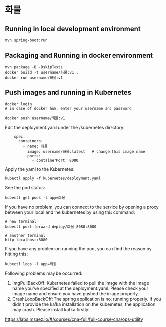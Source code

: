 # 화물

## Running in local development environment

```
mvn spring-boot:run
```

## Packaging and Running in docker environment

```
mvn package -B -DskipTests
docker build -t username/화물:v1 .
docker run username/화물:v1
```

## Push images and running in Kubernetes

```
docker login 
# in case of docker hub, enter your username and password

docker push username/화물:v1
```

Edit the deployment.yaml under the /kubernetes directory:
```
    spec:
      containers:
        - name: 화물
          image: username/화물:latest   # change this image name
          ports:
            - containerPort: 8080

```

Apply the yaml to the Kubernetes:
```
kubectl apply -f kubernetes/deployment.yaml
```

See the pod status:
```
kubectl get pods -l app=화물
```

If you have no problem, you can connect to the service by opening a proxy between your local and the kubernetes by using this command:
```
# new terminal
kubectl port-forward deploy/화물 8080:8080

# another terminal
http localhost:8080
```

If you have any problem on running the pod, you can find the reason by hitting this:
```
kubectl logs -l app=화물
```

Following problems may be occurred:

1. ImgPullBackOff:  Kubernetes failed to pull the image with the image name you've specified at the deployment.yaml. Please check your image name and ensure you have pushed the image properly.
1. CrashLoopBackOff: The spring application is not running properly. If you didn't provide the kafka installation on the kubernetes, the application may crash. Please install kafka firstly:

https://labs.msaez.io/#/courses/cna-full/full-course-cna/ops-utility

